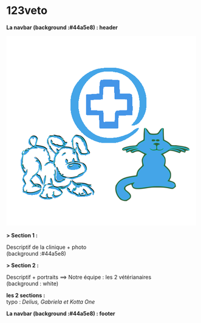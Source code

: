 # 123veto

**La navbar (background :#44a5e8) : header**

![Logo](Vrai_logo.png)

**> Section 1 :** <br/>
<!-- -->
Descriptif de la clinique + photo <br/>
(background :#44a5e8)

**> Section 2 :** <br/>
<!-- -->
Descriptif + portraits ==> Notre équipe : les 2 vétérianaires <br/>
(background : white)

**les 2 sections :** <br/>
typo : _Delius, Gabriela et Kotta One_

**La navbar (background :#44a5e8) : footer**
